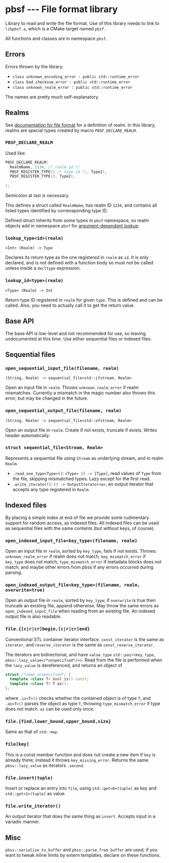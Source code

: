# pbsf --- File format library

Library to read and write the file format.  Use of this library needs to
link to `libpbsf.a`, which is a CMake target named `pbsf`.

All functions and classes are in namespace `pbsf`.

## Errors

Errors thrown by the library:

- `class unknown_encoding_error : public std::runtime_error`
- `class bad_checksum_error : public std::runtime_error`
- `class unknown_realm_error : public std::runtime_error`

The names are pretty much self-explanatory.

## Realms

See [documentation for file format](file.md) for a definition of realm.  In
this library, realms are special types created by macro
`PBSF_DECLARE_REALM`.

### `PBSF_DECLARE_REALM`

Used like:
```cpp
PBSF_DECLARE_REALM(
  RealmName, 1234, /* realm id */
  PBSF_REGISTER_TYPE(1 /* type id */, Type1),
  PBSF_REGISTER_TYPE(3, Type2),
  ...
);
```

Semicolon at last is necessary.

This defines a struct called `RealmName`, has realm ID `1234`, and contains
all listed types identified by corrensponding type ID.

Defined struct inherits from some types in `pbsf` namespace, so realm
objects add in namespace `pbsf` for
[argument-dependent lookup](http://en.cppreference.com/w/cpp/language/adl).

### `lookup_type<id>(realm)`

`<Int> (Realm) -> Type`

Declares its return type as the one registered in `realm` as `id`.  It is
only declared, and is not defined with a function body so must not be
called unless inside a `decltype` expression.

### `lookup_id<type>(realm)`

`<Type> (Realm) -> Int`

Return type ID registered in `realm` for given `type`.  This is defined and
can be called.  Also, you need to actually call it to get the return value.

## Base API

The base API is low-level and not recommended for use, so leaving
undocumented at this time.  Use either sequential files or indexed files.

## Sequential files

### `open_sequential_input_file(filename, realm)`

`(String, Realm) -> sequential_file<std::ifstream, Realm>`

Open an input file in `realm`.  Throws `unknown_realm_error` if realm
mismatches.  Currently a mismatch in the magic number also throws this
error, but may be changed in the future.

### `open_sequential_output_file(filename, realm)`

`(String, Realm) -> sequential_file<std::ofstream, Realm>`

Open an output file in `realm`.  Create if not exists, truncate if exists.
Writes header automatically.

### `struct sequential_file<Stream, Realm>`

Represents a sequential file using `Stream` as underlying stream, and in
realm `Realm`.

- `.read_one_type<Type>()`: `<Type> () -> [Type]`, read values of `Type`
  from the file, skipping mismatched types.  Lazy except for the first
  read.
- `.write_iterator()`: `() -> OutputIterator<a>`, an output iterator that
  accepts any type registered in `Realm`.

## Indexed files

By placing a simple index at end of file we provide some rudimentary
support for random access, as indexed files.  All indexed files can be used
as sequential files with the same contents (but without keys, of course).

### `open_indexed_input_file<key_type>(filename, realm)`

Open an input file in `realm`, sorted by `key_type`, fails if not exists.
Throws: `unknown_realm_error` if realm does not match; `key_mismatch_error`
if `key_type` does not match; `type_mismatch_error` if metadata blocks does
not match; and maybe other errors from pbss if any errors occurred during
parsing.

### `open_indexed_output_file<key_type>(filename, realm, overwrite=true)`

Open an output file in `realm`, sorted by `key_type`; if `overwrite` is
true then truncate an existing file, append otherwise.  May throw the same
errors as `open_indexed_input_file` when reading from an existing file.  An
indexed output file is also readable.

### `file.{[c|r|cr]begin,[c|r|cr]end}`

Conventional STL container iterator interface.  `const_iterator` is the
same as `iterator`, and `reverse_iterator` is the same as
`const_reverse_iterator`.

The iterators are bidirectional, and have `value_type`
`std::pair<key_type, pbsu::lazy_value</*unspecified*/>>`.
Read from the file is performed when the `lazy_value` is dereferenced, and
returns an object of
```cpp
struct /*name unspecified*/ {
  template <class T> bool is() const;
  template <class T> T as();
};
```
where `.is<T>()` checks whether the contained object is of type `T`, and
`.as<T>()` parses the object as type `T`, throwing `type_mismatch_error` if
type does not match.  `as` can be used only once.

### `file.{find,lower_bound,upper_bound,size}`

Same as that of `std::map`.

### `file[key]`

This is a const member function and does not create a new item if `key` is
already there; instead it throws `key_missing_error`.  Returns the same
`pbsu::lazy_value` as iterators `.second`.

### `file.insert(tuple)`

Insert or replace an entry into `file`, using `std::get<0>(tuple)` as key
and `std::get<1>(tuple)` as value.

### `file.write_iterator()`

An output iterator that does the same thing as `insert`.  Accepts input in
a variadic manner.

## Misc

`pbss::serialize_to_buffer` and `pbss::parse_from_buffer` are used; if you
want to tweak inline limits by extern templates, declare on these
functions.
